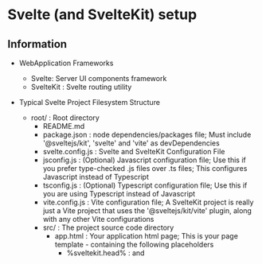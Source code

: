# Svelte (and SvelteKit) setup

## Information
- WebApplication Frameworks
    + Svelte: Server UI components framework
    + SvelteKit : Svelte routing utility

- Typical Svelte Project Filesystem Structure
    - root/ : Root directory
        + README.md
        + package.json : node dependencies/packages file; Must include '@sveltejs/kit', 'svelte' and 'vite' as devDependencies
        + svelte.config.js : Svelte and SvelteKit Configuration File
        + jsconfig.js : (Optional) Javascript configuration file; Use this if you prefer type-checked .js files over .ts files; This configures Javascript instead of Typescript
        + tsconfig.js : (Optional) Typescript configuration file; Use this if you are using Typescript instead of Javascript
        + vite.config.js : Vite configuration file; A SvelteKit project is really just a Vite project that uses the '@sveltejs/kit/vite' plugin, along with any other Vite configurations
        - src/ : The project source code directory
            - app.html : Your application html page; This is your page template - containing the following placeholders
                + %sveltekit.head%       : <link> and <script> elements needed by the app, plus any <svelte:head> content
                + %sveltekit.body%       : the markup for a rendered page. This should live inside a <div> or other element, rather than directly inside <body>, to prevent bugs caused by browser extensions injecting elements that are then destroyed by the hydration process. SvelteKit will warn you in development if this is not the case
                + %sveltekit.assets%     : either paths.assets, if specified, or a relative path to paths.base
                + %sveltekit.nonce%      : a CSP nonce for manually included links and scripts, if used
                + %sveltekit.env.[NAME]% : this will be replaced at render time with the [NAME] environment variable, which must begin with the publicPrefix (usually PUBLIC_). It will fallback to '' if not matched.
            - error.html : Your application error html page; This page is rendered when everything else fails. This can contain the following placeholders
                + %sveltekit.status%        : the HTTP status
                + %sveltekit.error.message% : the error message
            + hooks.client.js : Client Hooks javascript file
            + hooks.server.js : Server Hooks javascript file
            + service-worker.js : Service worker definitions javascript file
            + .test.js : (Optional) If you added Vitest when you setup your project; This will contain your unit tests
            - lib/    : Contains your application libraries (utilities and components); can be imported via the '$lib' alias
                - server/ : Place your server-only libraries here; can be imported (only in server code) via the '$lib/server' alias
            - params/ : Place your param matchers here
            - routes/ : The Svelte routing and configuration directory; Contains the routes of your application
                + '+layout.svelte' : Svelte route layout file
        - static/ : Place your static assets here (i.e. webapplication static pages, images, favicon.png, robots.txt)
        - tests/  : Place your test files here

### Introduction
- Svelte
    - two basic concepts
        1. Each page of your app is a Svelte component
        2. You create pages by adding files to the src/routes directory of your project. These will be server-rendered so that a user's first visit to your app is as fast as possible, then a client-side app takes over

## Setup
### Dependencies
+ git
+ NodeJS
+ npm
- Node Packages
    + vite
    + sveltejs

### Pre-Requisites
- Install svelte(kit)
    ```console
    npm install -D svelte
    ```

### Project Setup
- Generate new Svelte project structure
    ```console
    npm create svelte@latest [project-name]
    ```

- Change directory into project structure
    ```console
    cd [project-name]
    ```

- Install Svelte and SvelteKit dependencies
    ```console
    npm install
    ```

- Create project structure
    - Create directories
        ```console
        mkdir -p [project-root-directory]/src/routes
        ```

    - Create configuration files
        - Information
            + svelte route layout file: [project-root-directory]/src/routes/+layout.svelte
        ```console
        touch [project-root-directory]/src/routes/+layout.svelte
        ```

### Project Configurations
- Edit Svelte configuration file
    - Information
        + Svelte Configuration File: svelte.config.js

    - Enable the use of PostCSS in the <style> blocks
        - import 'vitePreprocess' : To enable processing '<style>' blocks as PostCSS
            ```javascript
            import {vitePreprocess} from '@sveltejs/vite-plugin-svelte'
            ```
        - Add 'vitePreprocess()' to the 'preprocess' key in the configuration file
            ```javascript
            const config = {
                ...
                preprocess: vitePreprocess()
            };
            ```

- Change directory into source directory
    ```console
    cd [project-root-directory]/src
    ```

- (Optional) Import application CSS files into the Svelte route layout file
    - Information
        + svelte route layout file: [project-root-directory]/src/routes/+layout.svelte
        + You can import any application CSS files this way into the layout so that the route uses the CSS file
    ```javascript
    <script>
        import "../app.css";
    </script>

    <slot />
    ```

## Development

### Building
- Start build process
    - Run development/debug mode
        - Explanation
            + This will start a server in 'localhost:5173' (Default)
        ```console
        npm run dev
        ```

## Documentations
### Syntax/Structure
- To use placeholder variables:
    - Wrap the variable in '%'
        ```html
        %class.attribute%
        ```

### Usage

## Wiki
### Svelte Placeholder Attributes
#### Template Page
+ %sveltekit.head%       : <link> and <script> elements needed by the app, plus any <svelte:head> content
+ %sveltekit.body%       : the markup for a rendered page. This should live inside a <div> or other element, rather than directly inside <body>, to prevent bugs caused by browser extensions injecting elements that are then destroyed by the hydration process. SvelteKit will warn you in development if this is not the case
+ %sveltekit.assets%     : either paths.assets, if specified, or a relative path to paths.base
+ %sveltekit.nonce%      : a CSP nonce for manually included links and scripts, if used
+ %sveltekit.env.[NAME]% : this will be replaced at render time with the [NAME] environment variable, which must begin with the publicPrefix (usually PUBLIC_). It will fallback to '' if not matched.

#### Error Page
+ %sveltekit.status%        : the HTTP status
+ %sveltekit.error.message% : the error message

## Resources

## References
+ [Svelte - Interactive Learning - Tutorial - Welcome to Svelte](https://learn.svelte.dev/tutorial/welcome-to-svelte)
+ [SvelteKit - Documentations - Introduction - Getting Started](https://kit.svelte.dev/docs/introduction#introduction-getting-started)
+ [SvelteKit - Documentations - Configuration](https://kit.svelte.dev/docs/configuration)
+ [SvelteKit - Documentations - Modules - Sveltejs-kit-vite](https://kit.svelte.dev/docs/modules#sveltejs-kit-vite)
+ [SvelteKit - Interactive Learning - Tutorial- Introducing SvelteKit](https://learn.svelte.dev/tutorial/introducing-sveltekit)
+ [ViteJS - Homepage](https://vitejs.dev/)
+ [ViteJS - Configurations](https://vitejs.dev/config/)
+ [YouTube - FreeCodeCamp - SvelteKit & TailwindCSS Tutorial – Build & Deploy a Web Portfolio](https://www.youtube.com/watch?v=-2UjwQzxvBQ)

## Remarks
